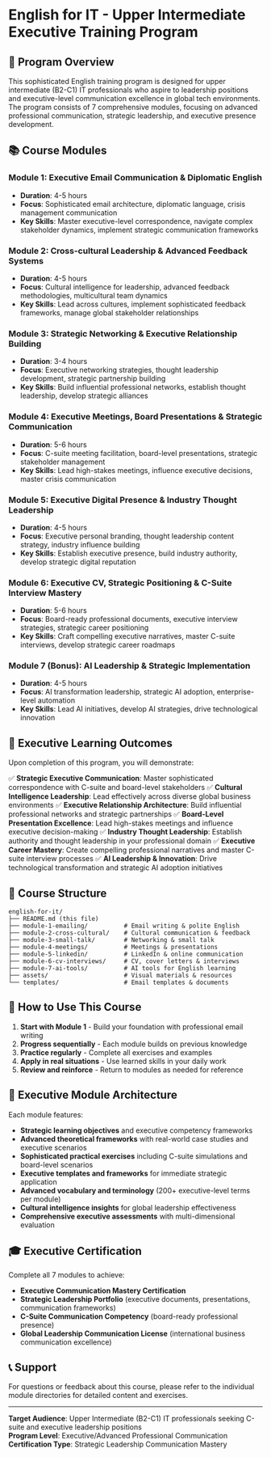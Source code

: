 # English for IT - Upper Intermediate Executive Training Program

## 🎯 Program Overview

This sophisticated English training program is designed for upper intermediate (B2-C1) IT professionals who aspire to leadership positions and executive-level communication excellence in global tech environments. The program consists of 7 comprehensive modules, focusing on advanced professional communication, strategic leadership, and executive presence development.

## 📚 Course Modules

### Module 1: Executive Email Communication & Diplomatic English
- **Duration**: 4-5 hours
- **Focus**: Sophisticated email architecture, diplomatic language, crisis management communication
- **Key Skills**: Master executive-level correspondence, navigate complex stakeholder dynamics, implement strategic communication frameworks

### Module 2: Cross-cultural Leadership & Advanced Feedback Systems
- **Duration**: 4-5 hours
- **Focus**: Cultural intelligence for leadership, advanced feedback methodologies, multicultural team dynamics
- **Key Skills**: Lead across cultures, implement sophisticated feedback frameworks, manage global stakeholder relationships

### Module 3: Strategic Networking & Executive Relationship Building
- **Duration**: 3-4 hours
- **Focus**: Executive networking strategies, thought leadership development, strategic partnership building
- **Key Skills**: Build influential professional networks, establish thought leadership, develop strategic alliances

### Module 4: Executive Meetings, Board Presentations & Strategic Communication
- **Duration**: 5-6 hours
- **Focus**: C-suite meeting facilitation, board-level presentations, strategic stakeholder management
- **Key Skills**: Lead high-stakes meetings, influence executive decisions, master crisis communication

### Module 5: Executive Digital Presence & Industry Thought Leadership
- **Duration**: 4-5 hours
- **Focus**: Executive personal branding, thought leadership content strategy, industry influence building
- **Key Skills**: Establish executive presence, build industry authority, develop strategic digital reputation

### Module 6: Executive CV, Strategic Positioning & C-Suite Interview Mastery
- **Duration**: 5-6 hours
- **Focus**: Board-ready professional documents, executive interview strategies, strategic career positioning
- **Key Skills**: Craft compelling executive narratives, master C-suite interviews, develop strategic career roadmaps

### Module 7 (Bonus): AI Leadership & Strategic Implementation
- **Duration**: 4-5 hours
- **Focus**: AI transformation leadership, strategic AI adoption, enterprise-level automation
- **Key Skills**: Lead AI initiatives, develop AI strategies, drive technological innovation

## 🎯 Executive Learning Outcomes

Upon completion of this program, you will demonstrate:

✅ **Strategic Executive Communication**: Master sophisticated correspondence with C-suite and board-level stakeholders
✅ **Cultural Intelligence Leadership**: Lead effectively across diverse global business environments
✅ **Executive Relationship Architecture**: Build influential professional networks and strategic partnerships
✅ **Board-Level Presentation Excellence**: Lead high-stakes meetings and influence executive decision-making
✅ **Industry Thought Leadership**: Establish authority and thought leadership in your professional domain
✅ **Executive Career Mastery**: Create compelling professional narratives and master C-suite interview processes
✅ **AI Leadership & Innovation**: Drive technological transformation and strategic AI adoption initiatives

## 📁 Course Structure

```
english-for-it/
├── README.md (this file)
├── module-1-emailing/          # Email writing & polite English
├── module-2-cross-cultural/    # Cultural communication & feedback
├── module-3-small-talk/        # Networking & small talk
├── module-4-meetings/          # Meetings & presentations
├── module-5-linkedin/          # LinkedIn & online communication
├── module-6-cv-interviews/     # CV, cover letters & interviews
├── module-7-ai-tools/          # AI tools for English learning
├── assets/                     # Visual materials & resources
└── templates/                  # Email templates & documents
```

## 🚀 How to Use This Course

1. **Start with Module 1** - Build your foundation with professional email writing
2. **Progress sequentially** - Each module builds on previous knowledge
3. **Practice regularly** - Complete all exercises and examples
4. **Apply in real situations** - Use learned skills in your daily work
5. **Review and reinforce** - Return to modules as needed for reference

## 📖 Executive Module Architecture

Each module features:

- **Strategic learning objectives** and executive competency frameworks
- **Advanced theoretical frameworks** with real-world case studies and executive scenarios
- **Sophisticated practical exercises** including C-suite simulations and board-level scenarios
- **Executive templates and frameworks** for immediate strategic application
- **Advanced vocabulary and terminology** (200+ executive-level terms per module)
- **Cultural intelligence insights** for global leadership effectiveness
- **Comprehensive executive assessments** with multi-dimensional evaluation

## 🎓 Executive Certification

Complete all 7 modules to achieve:
- **Executive Communication Mastery Certification**
- **Strategic Leadership Portfolio** (executive documents, presentations, communication frameworks)
- **C-Suite Communication Competency** (board-ready professional presence)
- **Global Leadership Communication License** (international business communication excellence)

## 📞 Support

For questions or feedback about this course, please refer to the individual module directories for detailed content and exercises.

---

**Target Audience**: Upper Intermediate (B2-C1) IT professionals seeking C-suite and executive leadership positions  
**Program Level**: Executive/Advanced Professional Communication  
**Certification Type**: Strategic Leadership Communication Mastery